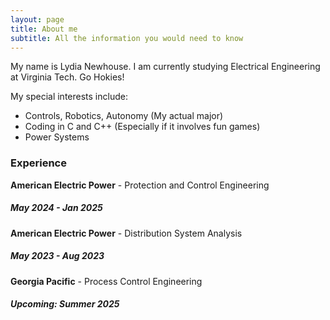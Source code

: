 ```yaml
---
layout: page
title: About me
subtitle: All the information you would need to know
---
```


My name is Lydia Newhouse. I am currently studying Electrical Engineering at Virginia Tech. Go Hokies!

My special interests include:

- Controls, Robotics, Autonomy (My actual major)
- Coding in C and C++ (Especially if it involves fun games)
- Power Systems

### Experience

**American Electric Power** - Protection and Control Engineering
##### May 2024 - Jan 2025



**American Electric Power** - Distribution System Analysis
##### May 2023 - Aug 2023



**Georgia Pacific** - Process Control Engineering
##### Upcoming: Summer 2025

